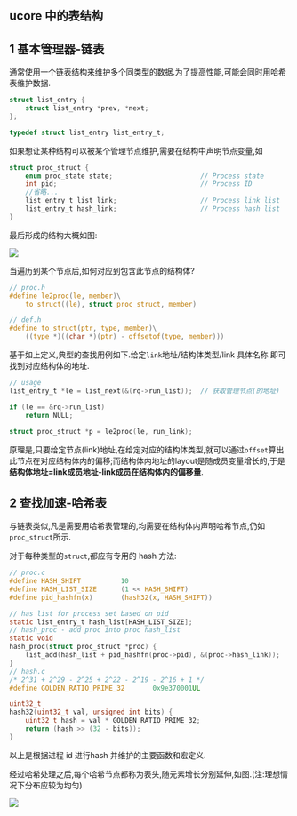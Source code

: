 ## ucore 中的表结构

## 1 基本管理器-链表

通常使用一个链表结构来维护多个同类型的数据.为了提高性能,可能会同时用哈希表维护数据.

```C
struct list_entry {
    struct list_entry *prev, *next;
};

typedef struct list_entry list_entry_t;
```

如果想让某种结构可以被某个管理节点维护,需要在结构中声明节点变量,如

```C
struct proc_struct {
    enum proc_state state;                      // Process state
    int pid;                                    // Process ID
    //省略...
    list_entry_t list_link;                     // Process link list
    list_entry_t hash_link;                     // Process hash list
}
```

最后形成的结构大概如图:

![](https://github.com/libinyl/ucore-study/blob/master/images/%E5%8F%8C%E5%90%91%E9%93%BE%E8%A1%A8%E7%A4%BA%E4%BE%8B.png?raw=1)

当遍历到某个节点后,如何对应到包含此节点的结构体?


```C
// proc.h
#define le2proc(le, member)\
    to_struct((le), struct proc_struct, member)

// def.h
#define to_struct(ptr, type, member)\
    ((type *)((char *)(ptr) - offsetof(type, member)))
```
基于如上定义,典型的查找用例如下.给定`link`地址/结构体类型/link 具体名称 即可找到对应结构体的地址.

```C
// usage
list_entry_t *le = list_next(&(rq->run_list));  // 获取管理节点(的地址)

if (le == &rq->run_list)
    return NULL;
     
struct proc_struct *p = le2proc(le, run_link);
```

原理是,只要给定节点(link)地址,在给定对应的结构体类型,就可以通过`offset`算出此节点在对应结构体内的偏移;而结构体内地址的layout是随成员变量增长的,于是**结构体地址=link成员地址-link成员在结构体内的偏移量**.

## 2 查找加速-哈希表

与链表类似,凡是需要用哈希表管理的,均需要在结构体内声明哈希节点,仍如`proc_struct`所示.

对于每种类型的`struct`,都应有专用的 hash 方法:

```C
// proc.c
#define HASH_SHIFT          10
#define HASH_LIST_SIZE      (1 << HASH_SHIFT)
#define pid_hashfn(x)       (hash32(x, HASH_SHIFT))

// has list for process set based on pid
static list_entry_t hash_list[HASH_LIST_SIZE];
// hash_proc - add proc into proc hash_list
static void
hash_proc(struct proc_struct *proc) {
    list_add(hash_list + pid_hashfn(proc->pid), &(proc->hash_link));
}
// hash.c
/* 2^31 + 2^29 - 2^25 + 2^22 - 2^19 - 2^16 + 1 */
#define GOLDEN_RATIO_PRIME_32       0x9e370001UL

uint32_t
hash32(uint32_t val, unsigned int bits) {
    uint32_t hash = val * GOLDEN_RATIO_PRIME_32;
    return (hash >> (32 - bits));
}
```
以上是根据进程 id 进行hash 并维护的主要函数和宏定义.

经过哈希处理之后,每个哈希节点都称为表头,随元素增长分别延伸,如图.(注:理想情况下分布应较为均匀)

![](https://github.com/libinyl/ucore-study/blob/master/images/%E5%93%88%E5%B8%8C%E8%A1%A8.png?raw=1)

